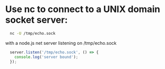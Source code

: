 # Use nc to connect to a UNIX domain socket server:  

```bash
  nc -U /tmp/echo.sock
```

with a node.js net server listening on /tmp/echo.sock
```node.js
  server.listen('/tmp/echo.sock', () => {
    console.log('server bound');
  });
```
